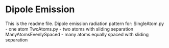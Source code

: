# Dipole Emission
This is the readme file.
Dipole emission radiation pattern for:
SingleAtom.py - one atom
TwoAtoms.py  - two atoms with sliding separation
ManyAtomsEvenlySpaced - many atoms equally spaced with sliding separation

